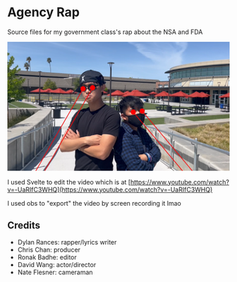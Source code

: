 # Agency Rap

Source files for my government class's rap about the NSA and FDA

[![NSA and FDA rap thumbnail](./public/sources/thumbnail.png)](https://www.youtube.com/watch?v=-UaRIfC3WHQ)

I used Svelte to edit the video which is at [https://www.youtube.com/watch?v=-UaRIfC3WHQ](https://www.youtube.com/watch?v=-UaRIfC3WHQ)

I used obs to "export" the video by screen recording it lmao

## Credits

* Dylan Rances: rapper/lyrics writer
* Chris Chan: producer
* Ronak Badhe: editor
* David Wang: actor/director
* Nate Flesner: cameraman
